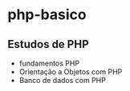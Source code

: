 # php-basico
## Estudos de PHP 
* fundamentos PHP
* Orientação a Objetos com PHP
* Banco de dados com PHP
